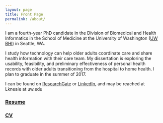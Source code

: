 ```yaml
---
layout: page
title: Front Page
permalink: /about/
---
```


I am a fourth-year PhD candidate in the Division of Biomedical and Health Informatics in the School of Medicine at the University of Washington ([UW BHI](https://www.bhi.washington.edu/)) in Seattle, WA.

I study how technology can help older adults coordinate care and share health information with their care team. My dissertation is exploring the usability, feasibility, and preliminary effectiveness of personal health records with older adults transitioning from the hospital to home health. I plan to graduate in the summer of 2017.

I can be found on [ResearchGate](https://www.researchgate.net/profile/Laura_Kneale) or [LinkedIn](https://www.linkedin.com/in/lkneale), and may be reached at Lkneale at uw.edu

### <a href="/images/Laura Kneale Resume.pdf" target="_blank">Resume 

### <a href="/images/Laura_Kneale CV_September 2016.pdf" target="_blank">CV
